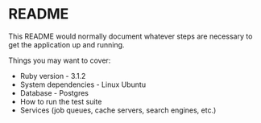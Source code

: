 # README

This README would normally document whatever steps are necessary to get the
application up and running.

Things you may want to cover:

* Ruby version - 3.1.2
* System dependencies - Linux Ubuntu
* Database - Postgres
* How to run the test suite
* Services (job queues, cache servers, search engines, etc.)
